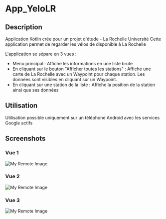 # App_YeloLR

## Description

Application Kotlin crée pour un projet d'étude - La Rochelle Université
Cette application permet de regarder les vélos de disponible à La Rochelle

L'application se sépare en 3 vues :

- Menu principal : Affiche les informations en une liste brute
- En cliquant sur le bouton "Afficher toutes les stations" : Affiche une carte de La Rochelle avec un Waypoint pour chaque station. Les données sont visibles en cliquant sur un Waypoint.
- En cliquant sur une station de la liste : Affiche la position de la station ainsi que ses données


## Utilisation 

Utilisation possible uniquement sur un téléphone Android avec les services Google actifs

## Screenshots

### Vue 1
![My Remote Image](https://image.noelshack.com/fichiers/2023/14/5/1680897078-img1.png)
### Vue 2
![My Remote Image](https://image.noelshack.com/fichiers/2023/14/5/1680897265-img2.png)
### Vue 3
![My Remote Image](https://image.noelshack.com/fichiers/2023/14/5/1680897477-img3.png)

